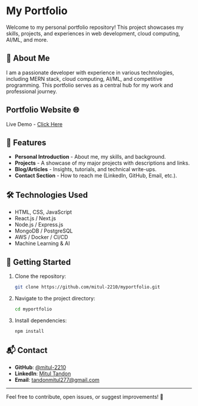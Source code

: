 # My Portfolio

Welcome to my personal portfolio repository! This project showcases my skills, projects, and experiences in web development, cloud computing, AI/ML, and more.

## 🚀 About Me
I am a passionate developer with experience in various technologies, including MERN stack, cloud computing, AI/ML, and competitive programming. This portfolio serves as a central hub for my work and professional journey.

## Portfolio Website 🌐
Live Demo - [Click Here](https://mitul-2210.github.io/Portfolio/index.html)

## 🌟 Features
- **Personal Introduction** - About me, my skills, and background.
- **Projects** - A showcase of my major projects with descriptions and links.
- **Blog/Articles** - Insights, tutorials, and technical write-ups.
- **Contact Section** - How to reach me (LinkedIn, GitHub, Email, etc.).

## 🛠️ Technologies Used
- HTML, CSS, JavaScript
- React.js / Next.js
- Node.js / Express.js
- MongoDB / PostgreSQL
- AWS / Docker / CI/CD
- Machine Learning & AI

## 🚀 Getting Started
1. Clone the repository:
   ```sh
   git clone https://github.com/mitul-2210/myportfolio.git
   ```
2. Navigate to the project directory:
   ```sh
   cd myportfolio
   ```
3. Install dependencies:
   ```sh
   npm install
   ```



## 📬 Contact
- **GitHub**: [@mitul-2210](https://github.com/mitul-2210)
- **LinkedIn**: [Mitul Tandon](www.linkedin.com/in/mitul-tandon-a9b873245)
- **Email**: tandonmitul277@gmail.com

---

Feel free to contribute, open issues, or suggest improvements! 🚀

